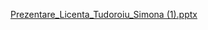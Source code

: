 [Prezentare_Licenta_Tudoroiu_Simona (1).pptx](https://github.com/user-attachments/files/16442037/Prezentare_Licenta_Tudoroiu_Simona.1.pptx)
